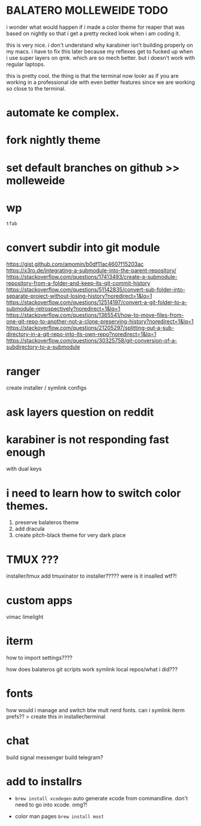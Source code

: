 # BALATERO MOLLEWEIDE TODO

i wonder what would happen if i made a color theme for reaper 
that was based on nightly so that i get a pretty recked
look when i am coding it.

this is very nice. i don't understand why karabiner isn't 
building properly on my macs. i have to fix this later because
my reflexes get to fucked up when i use super layers on qmk.
which are so mech better. but i doesn't work with regular 
laptops.

this is pretty cool. the thing is that the terminal now lookr
as if you are working in a professional ide with even better
features since we are working so close to the terminal.


# automate ke complex.

# fork nightly theme

# set default branches on github >> molleweide


# wp
    tfab


# convert subdir into git module
https://gist.github.com/amomin/b0df11ac4607f15203ac
https://x3ro.de/integrating-a-submodule-into-the-parent-repository/
https://stackoverflow.com/questions/17413493/create-a-submodule-repository-from-a-folder-and-keep-its-git-commit-history
https://stackoverflow.com/questions/51142835/convert-sub-folder-into-separate-project-without-losing-history?noredirect=1&lq=1
https://stackoverflow.com/questions/12514197/convert-a-git-folder-to-a-submodule-retrospectively?noredirect=1&lq=1
https://stackoverflow.com/questions/1365541/how-to-move-files-from-one-git-repo-to-another-not-a-clone-preserving-history?noredirect=1&lq=1
https://stackoverflow.com/questions/21205297/splitting-out-a-sub-directory-in-a-git-repo-into-its-own-repo?noredirect=1&lq=1
https://stackoverflow.com/questions/30325758/git-conversion-of-a-subdirectory-to-a-submodule

# ranger

create installer / symlink configs

# ask layers question on reddit

# karabiner is not responding fast enough 
with dual keys

# i need to learn how to switch color themes.
1. preserve balateros theme
2. add dracula
3. create pitch-black theme for very dark place

# TMUX ???
installer/tmux add tmuxinator to installer?????
were is it insalled wtf?!

# custom apps
vimac
limelight

# iterm 
how to import settings????

how does balateros git scripts work
symlink local repos/what i did???

# fonts
how would i manage and switch btw mult nerd fonts.
can i symlink iterm prefs?? > create this in installer/terminal

# chat

build signal messenger
build telegram?

# add to installrs

- `brew install xcodegen`
    auto generate xcode from commandline.
        don't need to go into xcode. omg?!

- color man pages `brew install most`

